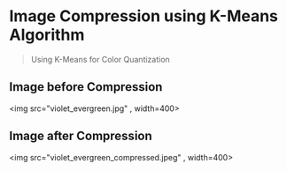 # Image Compression using K-Means Algorithm  
>Using K-Means for Color Quantization   
  
## Image before Compression  
<img src="violet_evergreen.jpg" , width=400>  
  
## Image after Compression
<img src="violet_evergreen_compressed.jpeg" , width=400>  
